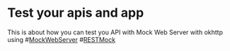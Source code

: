 # Test your apis and app
This is about how you can test you API with Mock Web Server with okhttp using
#[MockWebServer](https://github.com/square/okhttp/tree/master/mockwebserver "Heading link")
#[RESTMock](https://caster.io/lessons/mockwebserver-restmock/ "Heading link")